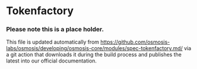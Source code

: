 # Tokenfactory

### Please note this is a place holder.
This file is updated automatically from https://github.com/osmosis-labs/osmosis/developing/osmosis-core/modules/spec-tokenfactory.md/ via a git action that downloads it during the build process and publishes the latest into our official documentation.
